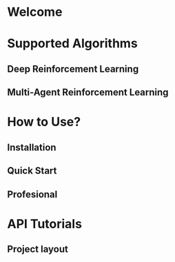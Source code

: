 # Welcome
# Supported Algorithms

## Deep Reinforcement Learning
## Multi-Agent Reinforcement Learning

# How to Use?
## Installation
## Quick Start
## Profesional

# API Tutorials

## Project layout


[//]: # (* `mkdocs new [dir-name]` - Create a new project.)

[//]: # (* `mkdocs serve` - Start the live-reloading docs server.)

[//]: # (* `mkdocs build` - Build the documentation site.)

[//]: # (* `mkdocs -h` - Print help message and exit.)